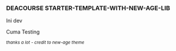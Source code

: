 ### DEACOURSE STARTER-TEMPLATE-WITH-NEW-AGE-LIB

<p>Ini dev</p>
<p>Cuma Testing</p>
<small><i>thanks a lot - credit to new-age theme</i></small>